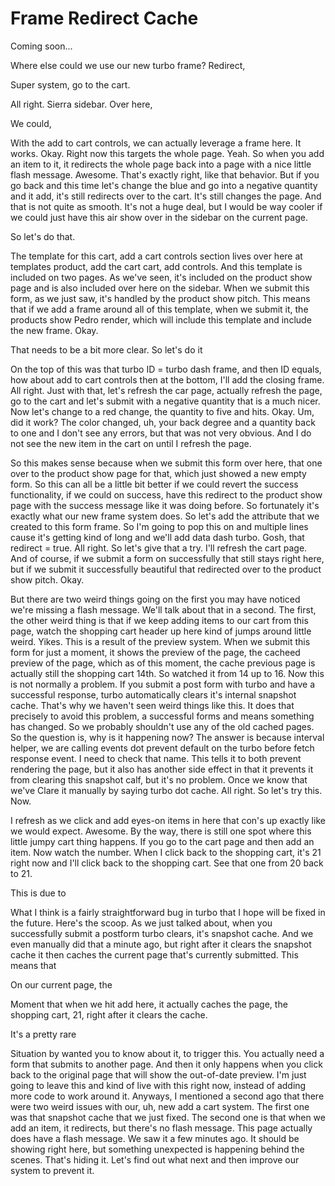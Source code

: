 # Frame Redirect Cache

Coming soon...

Where else could we use our new turbo frame? Redirect,

Super system, go to the cart.

All right. Sierra sidebar. Over here,

We could,

With the add to cart controls, we can actually leverage a frame here. It works. Okay.
Right now this targets the whole page. Yeah. So when you add an item to it, it
redirects the whole page back into a page with a nice little flash message. Awesome.
That's exactly right, like that behavior. But if you go back and this time let's
change the blue and go into a negative quantity and it add, it's still redirects over
to the cart. It's still changes the page. And that is not quite as smooth. It's not a
huge deal, but I would be way cooler if we could just have this air show over in the
sidebar on the current page.

So let's do that.

The template for this cart, add a cart controls section lives over here at templates
product, add the cart cart, add controls. And this template is included on two pages.
As we've seen, it's included on the product show page and is also included over here
on the sidebar. When we submit this form, as we just saw, it's handled by the product
show pitch. This means that if we add a frame around all of this template, when we
submit it, the products show Pedro render, which will include this template and
include the new frame. Okay.

That needs to be a bit more clear. So let's do it

On the top of this was that turbo ID = turbo dash frame, and then ID equals, how
about add to cart controls then at the bottom, I'll add the closing frame. All right.
Just with that, let's refresh the car page, actually refresh the page, go to the cart
and let's submit with a negative quantity that is a much nicer. Now let's change to a
red change, the quantity to five and hits. Okay. Um, did it work? The color changed,
uh, your back degree and a quantity back to one and I don't see any errors, but that
was not very obvious. And I do not see the new item in the cart on until I refresh
the page.

So this makes sense because when we submit this form over here, that one over to the
product show page for that, which just showed a new empty form. So this can all be a
little bit better if we could revert the success functionality, if we could on
success, have this redirect to the product show page with the success message like it
was doing before. So fortunately it's exactly what our new frame system does. So
let's add the attribute that we created to this form frame. So I'm going to pop this
on and multiple lines cause it's getting kind of long and we'll add data dash turbo.
Gosh, that redirect = true. All right. So let's give that a try. I'll refresh the
cart page. And of course, if we submit a form on successfully that still stays right
here, but if we submit it successfully beautiful that redirected over to the product
show pitch. Okay.

But there are two weird things going on the first you may have noticed we're missing
a flash message. We'll talk about that in a second. The first, the other weird thing
is that if we keep adding items to our cart from this page, watch the shopping cart
header up here kind of jumps around little weird. Yikes. This is a result of the
preview system. When we submit this form for just a moment, it shows the preview of
the page, the cacheed preview of the page, which as of this moment, the cache
previous page is actually still the shopping cart 14th. So watched it from 14 up to
16. Now this is not normally a problem. If you submit a post form with turbo and have
a successful response, turbo automatically clears it's internal snapshot cache.
That's why we haven't seen weird things like this. It does that precisely to avoid
this problem, a successful forms and means something has changed. So we probably
shouldn't use any of the old cached pages. So the question is, why is it happening
now? The answer is because interval helper, we are calling events dot prevent default
on the turbo before fetch response event. I need to check that name. This tells it to
both prevent rendering the page, but it also has another side effect in that it
prevents it from clearing this snapshot calf, but it's no problem. Once we know that
we've Clare it manually by saying turbo dot cache. All right. So let's try this. Now.

I refresh as we click and add eyes-on items in here that con's up exactly like we
would expect. Awesome. By the way, there is still one spot where this little jumpy
cart thing happens. If you go to the cart page and then add an item. Now watch the
number. When I click back to the shopping cart, it's 21 right now and I'll click back
to the shopping cart. See that one from 20 back to 21.

This is due to

What I think is a fairly straightforward bug in turbo that I hope will be fixed in
the future. Here's the scoop. As we just talked about, when you successfully submit a
postform turbo clears, it's snapshot cache. And we even manually did that a minute
ago, but right after it clears the snapshot cache it then caches the current page
that's currently submitted. This means that

On our current page, the

Moment that when we hit add here, it actually caches the page, the shopping cart, 21,
right after it clears the cache.

It's a pretty rare

Situation by wanted you to know about it, to trigger this. You actually need a form
that submits to another page. And then it only happens when you click back to the
original page that will show the out-of-date preview. I'm just going to leave this
and kind of live with this right now, instead of adding more code to work around it.
Anyways, I mentioned a second ago that there were two weird issues with our, uh, new
add a cart system. The first one was that snapshot cache that we just fixed. The
second one is that when we add an item, it redirects, but there's no flash message.
This page actually does have a flash message. We saw it a few minutes ago. It should
be showing right here, but something unexpected is happening behind the scenes.
That's hiding it. Let's find out what next and then improve our system to prevent it.

